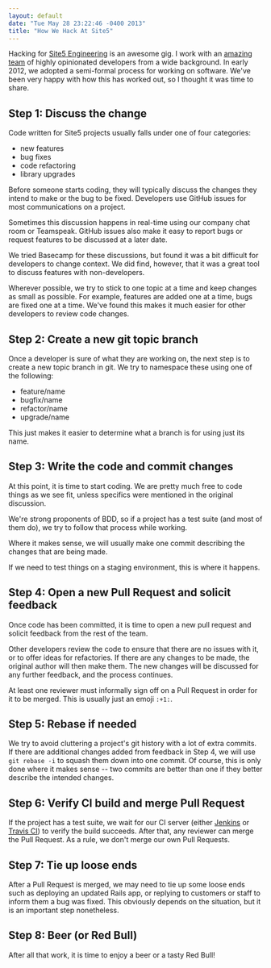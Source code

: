 ```yaml
---
layout: default
date: "Tue May 28 23:22:46 -0400 2013"
title: "How We Hack At Site5"
---
```


Hacking for [Site5 Engineering](http://eng5.com/) is an awesome gig. I work
with an [amazing team](https://github.com/site5?tab=members) of highly
opinionated developers from a wide background. In early 2012, we adopted a
semi-formal process for working on software. We've been very happy with how
this has worked out, so I thought it was time to share.

## Step 1: Discuss the change

Code written for Site5 projects usually falls under one of four categories:

* new features
* bug fixes
* code refactoring
* library upgrades

Before someone starts coding, they will typically discuss the changes they
intend to make or the bug to be fixed. Developers use GitHub issues for most
communications on a project.

Sometimes this discussion happens in real-time using our company chat room or
Teamspeak. GitHub issues also make it easy to report bugs or request features
to be discussed at a later date.

We tried Basecamp for these discussions, but found it was a bit difficult for
developers to change context. We did find, however, that it was a great tool
to discuss features with non-developers.

Wherever possible, we try to stick to one topic at a time and keep changes as
small as possible. For example, features are added one at a time, bugs are
fixed one at a time. We've found this makes it much easier for other
developers to review code changes.

## Step 2: Create a new git topic branch

Once a developer is sure of what they are working on, the next step is to
create a new topic branch in git. We try to namespace these using one of the
following:

* feature/name
* bugfix/name
* refactor/name
* upgrade/name

This just makes it easier to determine what a branch is for using just its
name.

## Step 3: Write the code and commit changes

At this point, it is time to start coding. We are pretty much free to code
things as we see fit, unless specifics were mentioned in the original
discussion.

We're strong proponents of BDD, so if a project has a test suite (and most of
them do), we try to follow that process while working.

Where it makes sense, we will usually make one commit describing the changes
that are being made.

If we need to test things on a staging environment, this is where it happens.

## Step 4: Open a new Pull Request and solicit feedback

Once code has been committed, it is time to open a new pull request and
solicit feedback from the rest of the team.

Other developers review the code to ensure that there are no issues with it,
or to offer ideas for refactories. If there are any changes to be made, the
original author will then make them. The new changes will be discussed for any
further feedback, and the process continues.

At least one reviewer must informally sign off on a Pull Request in order for
it to be merged. This is usually just an emoji `:+1:`.

## Step 5: Rebase if needed

We try to avoid cluttering a project's git history with a lot of extra
commits. If there are additional changes added from feedback in Step 4, we
will use `git rebase -i` to squash them down into one commit. Of course, this
is only done where it makes sense -- two commits are better than one if they
better describe the intended changes.

## Step 6: Verify CI build and merge Pull Request

If the project has a test suite, we wait for our CI server (either
[Jenkins](http://jenkins-ci.org) or [Travis CI](https://travis-ci.org)) to
verify the build succeeds. After that, any reviewer can merge the Pull
Request. As a rule, we don't merge our own Pull Requests.

## Step 7: Tie up loose ends

After a Pull Request is merged, we may need to tie up some loose ends such as
deploying an updated Rails app, or replying to customers or staff to inform
them a bug was fixed. This obviously depends on the situation, but it is an
important step nonetheless.

## Step 8: Beer (or Red Bull)

After all that work, it is time to enjoy a beer or a tasty Red Bull!

